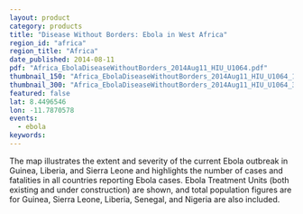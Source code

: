 ```yaml
---
layout: product
category: products
title: "Disease Without Borders: Ebola in West Africa"
region_id: "africa"
region_title: "Africa"
date_published: 2014-08-11
pdf: "Africa_EbolaDiseaseWithoutBorders_2014Aug11_HIU_U1064.pdf"
thumbnail_150: "Africa_EbolaDiseaseWithoutBorders_2014Aug11_HIU_U1064_150px.jpg"
thumbnail_300: "Africa_EbolaDiseaseWithoutBorders_2014Aug11_HIU_U1064_300px.jpg"
featured: false
lat: 8.4496546 
lon: -11.7870578
events:
  - ebola
keywords:
---
```

The map illustrates the extent and severity of the current Ebola outbreak in Guinea, Liberia, and Sierra Leone and highlights the number of cases and fatalities in all countries reporting Ebola cases. Ebola Treatment Units (both existing and under construction) are shown, and total population figures are for Guinea, Sierra Leone, Liberia, Senegal, and Nigeria are also included.

